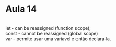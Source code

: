 # Aula 14

<br> let - can be reassigned (function scope);
<br> const - cannot be reassigned (global scope)
<br> var - permite usar uma variavel e então declara-la.